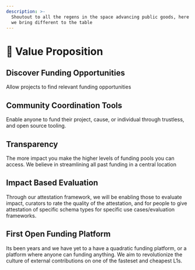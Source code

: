 ```yaml
---
description: >-
  Shoutout to all the regens in the space advancing public goods, here is what
  we bring different to the table
---
```


# 🚀 Value Proposition

## Discover Funding Opportunities

Allow projects to find relevant funding opportunities

## Community Coordination Tools

Enable anyone to fund their project, cause, or individual through trustless, and open source tooling.&#x20;

## Transparency

The more impact you make the higher levels of funding pools you can access. We believe in streamlining all past funding in a central location

## Impact Based Evaluation

Through our attestation framework, we will be enabling those to evaluate impact, curators to rate the quality of the attestation, and for people to give attestation of specific schema types for specific use cases/evaluation frameworks.&#x20;

## First Open Funding Platform&#x20;

Its been years and we have yet to a have a quadratic funding platform, or a platform where anyone can funding anything. We aim to revolutionize the culture of external contributions on one of the fasteset and cheapest L1s.&#x20;

